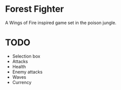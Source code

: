 # Forest Fighter
A Wings of Fire inspired game set in the poison jungle.

# TODO
* Selection box
* Attacks
* Health
* Enemy attacks
* Waves
* Currency

